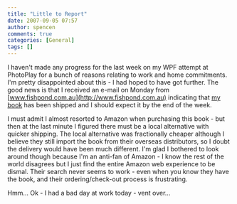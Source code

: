 ```yaml
---
title: "Little to Report"
date: 2007-09-05 07:57
author: spencen
comments: true
categories: [General]
tags: []
---
```


I haven't made any progress for the last week on my WPF attempt at PhotoPlay for a bunch of reasons relating to work and home commitments. I'm pretty disappointed about this - I had hoped to have got further. The good news is that I received an e-mail on Monday from [www.fishpond.com.au](http://www.fishpond.com.au) indicating that <a href="http://blog.spencen.com/2007/08/28/wpf-book.aspx" target="_blank">my book</a> has been shipped and I should expect it by the end of the week.
 

I must admit I almost resorted to Amazon when purchasing this book - but then at the last minute I figured there must be a local alternative with quicker shipping. The local alternative was fractionally cheaper although I believe they still import the book from their overseas distributors, so I doubt the delivery would have been much different. I'm glad I bothered to look around though because I'm an anti-fan of Amazon - I know the rest of the world disagrees but I just find the entire Amazon web experience to be dismal. Their search never seems to work - even when you know they have the book, and their ordering/check-out process is frustrating. 
 

Hmm... Ok - I had a bad day at work today - vent over...


